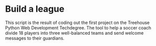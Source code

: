 # Build a league
This script is the result of coding out the first project on the Treehouse Python Web Development Techdegree. The tool to help a soccer coach divide 18 players into three well-balanced teams and send welcome messages to their guardians.
